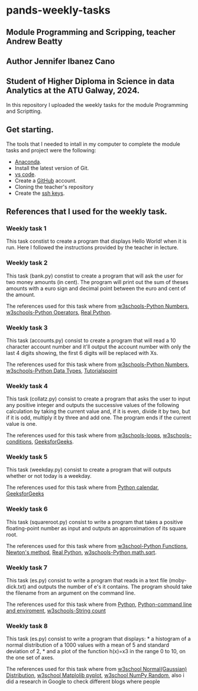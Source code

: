 # pands-weekly-tasks

## Module Programming and Scripping, teacher Andrew Beatty

## Author Jennifer Ibanez Cano

## Student of Higher Diploma in Science in data Analytics at the ATU Galway, 2024. 

In this repository I uploaded the weekly tasks for the module Programming and Scriptting.

## Get starting.

The tools that I needed to intall in my computer to complete the module tasks and project were the following: 

* [Anaconda](https://www.anaconda.com). 
* Install the latest version of Git.
* [vs code](https://code.visualstudio.com).
* Create a [GitHub](https://github.com) account. 
* Cloning the teacher's repository
* Create the [ssh keys](https://docs.github.com/en/authentication/connecting-to-github-with-ssh/generating-a-new-ssh-key-and-adding-it-to-the-ssh-agent).

## References that I used for the weekly task. 

### Weekly task 1

This task constist to create a program that displays Hello World! when it is run. Here I followed the instructions provided by the teacher in lecture. 

### Weekly task 2

This task (bank.py) constist to create a program that will ask the user for two money amounts (in cent). The program will print out the sum of theses amounts with a euro sign and decimal point between the euro and cent of the amount.

The references used for this task where from [w3schools-Python Numbers](https://www.w3schools.com/python/python_numbers.asp), [w3schools-Python Operators](https://www.w3schools.com/python/python_operators.asp), [Real Python](https://realpython.com/convert-python-string-to-int/).

### Weekly task 3

This task (accounts.py) consist to create a program that will read a 10 character account number and it'll output the account number with only the last 4 digits showing, the first 6 digits will be replaced with Xs. 

The references used for this task where from [w3schools-Python Numbers](https://www.w3schools.com/python/python_numbers.asp), [w3schools-Python Data Types](https://www.w3schools.com/python/python_datatypes.asp), [Tutorialspoint](https://www.tutorialspoint.com/python-program-to-concatenate-two-integer-values-into-one#:~:text=In%20this%20approach%2C%20we%20convert,using%20the%20int()%20function.)

### Weekly task 4

This task (collatz.py) consist to create a program that asks the user to input any positive integer and outputs the successive values of the following calculation by taking the current value and, if it is even, divide it by two, but if it is odd, multiply it by three and add one. The program ends if the current value is one. 

The references used for this task where from [w3schools-loops](https://www.w3schools.com/python/python_while_loops.asp), [w3schools-conditions](https://www.w3schools.com/python/python_conditions.asp), [GeeksforGeeks](https://www.geeksforgeeks.org/program-to-print-collatz-sequence/).

### Weekly task 5

This task (weekday.py) consist to create a program that will outputs whether or not today is a weekday.

The references used for this task where from [Python calendar](https://docs.python.org/3/library/calendar.html), [GeeksforGeeks](https://www.geeksforgeeks.org/weekday-function-of-datetime-date-class-in-python/)

### Weekly task 6

This task (squareroot.py) consist to write a program that takes a positive floating-point number as input and outputs an approximation of its square root. 

The references used for this task where from [w3school-Python Functions](https://www.w3schools.com/python/python_functions.asp), [Newton's method](https://en.wikipedia.org/wiki/Newton%27s_method#:~:text=Newton's%20method%20is%20a%20powerful,some%20difficulties%20with%20the%20method.), [Real Python](https://realpython.com/python-square-root-function/), [w3schools-Python math.sqrt](https://www.w3schools.com/python/ref_math_sqrt.asp).

### Weekly task 7

This task (es.py) consist to write a program that reads in a text file (moby-dick.txt) and outputs the number of e's it contains. The program should take the filename from an argument on the command line.

The references used for this task where from [Python](https://docs.python.org/3/library/argparse.html), [Python-command line and enviroment](https://docs.python.org/3/using/cmdline.html), [w3schools-String count](https://www.w3schools.com/python/ref_string_count.asp)

### Weekly task 8

This task (es.py) consist to write a program  that displays:
    * a histogram of a normal distribution of a 1000 values with a mean of 5 and standard deviation of 2, 
    * and a plot of the function  h(x)=x3 in the range 0 to 10, on the one set of axes.

The references used for this task where from [w3school Normal(Gaussian) Distribution](https://www.w3schools.com/python/numpy/numpy_random_normal.asp), [w3school Matplolib pyplot](https://www.w3schools.com/python/matplotlib_pyplot.asp), [w3school NumPy Random](https://www.w3schools.com/python/numpy/numpy_random.asp), also i did a research in Google to check different blogs where people 
